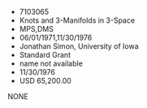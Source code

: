 * 7103065
* Knots and 3-Manifolds in 3-Space
* MPS,DMS
* 06/01/1971,11/30/1976
* Jonathan Simon, University of Iowa
* Standard Grant
*   name not available
* 11/30/1976
* USD 65,200.00

NONE
